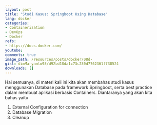 ```yaml
---
layout: post
title: "Studi Kasus: Springboot Using Database"
lang: docker
categories:
- Containerization
- DevOps
- Docker
refs: 
- https://docs.docker.com/
youtube: 
comments: true
image_path: /resources/posts/docker/08d-
gist: dimMaryanto93/d92bd18da1c73c230d7762361f738524
downloads: []
---
```


Hai semuanya, di materi kali ini kita akan membahas studi kasus menggunakan Database pada framework Springboot, serta best practice dalam membuat aplikasi berbasis Containers. Diantaranya yang akan kita bahas yaitu

1. External Configuration for connection
2. Database Migration
3. Cleanup